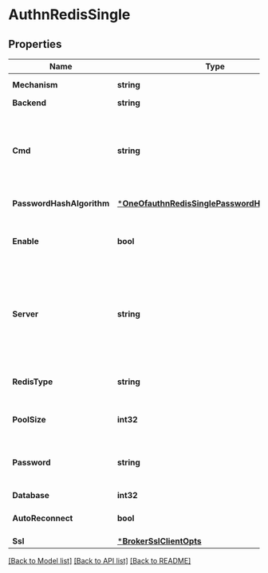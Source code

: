 # AuthnRedisSingle

## Properties
Name | Type | Description | Notes
------------ | ------------- | ------------- | -------------
**Mechanism** | **string** | Authentication mechanism. | [default to null]
**Backend** | **string** | Backend type. | [default to null]
**Cmd** | **string** | The Redis Command used to query data for authentication such as password hash, currently only supports &lt;code&gt;HGET&lt;/code&gt; and &lt;code&gt;HMGET&lt;/code&gt;. | [default to null]
**PasswordHashAlgorithm** | [***OneOfauthnRedisSinglePasswordHashAlgorithm**](OneOfauthnRedisSinglePasswordHashAlgorithm.md) | Options for password hash verification. | [optional] [default to {"name":"sha256","salt_position":"prefix"}]
**Enable** | **bool** | Set to &lt;code&gt;true&lt;/code&gt; or &lt;code&gt;false&lt;/code&gt; to disable this auth provider. | [optional] [default to true]
**Server** | **string** | The IPv4 or IPv6 address or the hostname to connect to.&lt;br/&gt;&lt;br/&gt;A host entry has the following form: &#x60;Host[:Port]&#x60;.&lt;br/&gt;&lt;br/&gt;The Redis default port 6379 is used if &#x60;[:Port]&#x60; is not specified. | [default to null]
**RedisType** | **string** | Single mode. Must be set to &#x27;single&#x27; when Redis server is running in single mode. | [optional] [default to REDIS_TYPE.SINGLE]
**PoolSize** | **int32** | Size of the connection pool towards the bridge target service. | [optional] [default to 8]
**Password** | **string** | The password associated with the bridge, used for authentication with the external database. | [optional] [default to null]
**Database** | **int32** | Redis database ID. | [optional] [default to 0]
**AutoReconnect** | **bool** | Deprecated. Enable automatic reconnect to the database. | [optional] [default to true]
**Ssl** | [***BrokerSslClientOpts**](broker.ssl_client_opts.md) |  | [optional] [default to null]

[[Back to Model list]](../README.md#documentation-for-models) [[Back to API list]](../README.md#documentation-for-api-endpoints) [[Back to README]](../README.md)

